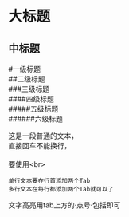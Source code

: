 大标题  
====

中标题  
-------

#一级标题  
##二级标题  
###三级标题  
####四级标题  
#####五级标题  
######六级标题 

这是一段普通的文本，  
直接回车不能换行，<br>  
要使用\<br>  

    单行文本要在行首添加两个Tab
    多行文本在每行都添加两个Tab就可以了

文字高亮用tab上方的·点号·包括即可
